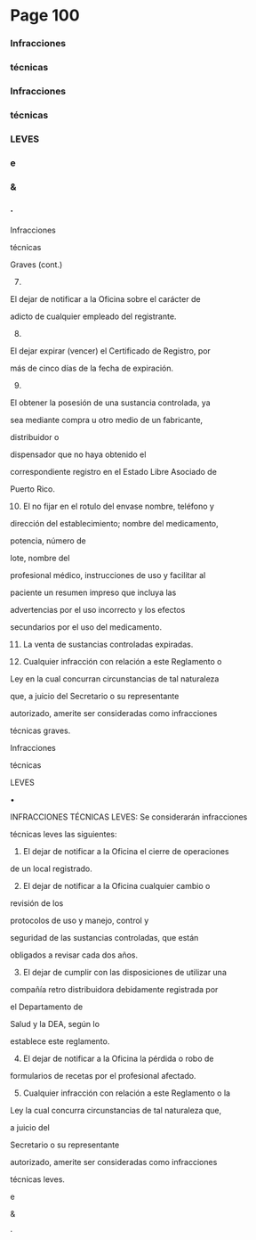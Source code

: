 # Page 100

### Infracciones

### técnicas

### Infracciones

### técnicas

### LEVES

### e

### &

### ·

Infracciones

técnicas

Graves (cont.)

7.

El dejar de notificar a la Oficina sobre el carácter de

adicto de cualquier empleado del registrante.

8.

El dejar expirar (vencer) el Certificado de Registro, por

más de cinco días de la fecha de expiración.

9.

El obtener la posesión de una sustancia controlada, ya

sea mediante compra u otro medio de un fabricante,

distribuidor o

dispensador que no haya obtenido el

correspondiente registro en el Estado Libre Asociado de

Puerto Rico.

10. El no fijar en el rotulo del envase nombre, teléfono y

dirección del establecimiento; nombre del medicamento,

potencia, número de

lote, nombre del

profesional médico, instrucciones de uso y facilitar al

paciente un resumen impreso que incluya las

advertencias por el uso incorrecto y los efectos

secundarios por el uso del medicamento.

11. La venta de sustancias controladas expiradas.

12. Cualquier infracción con relación a este Reglamento o

Ley en la cual concurran circunstancias de tal naturaleza

que, a juicio del Secretario o su representante

autorizado, amerite ser consideradas como infracciones

técnicas graves.

Infracciones

técnicas

LEVES

•

INFRACCIONES TÉCNICAS LEVES: Se considerarán infracciones

técnicas leves las siguientes:

1. El dejar de notificar a la Oficina el cierre de operaciones

de un local registrado.

2. El dejar de notificar a la Oficina cualquier cambio o

revisión de los

protocolos de uso y manejo, control y

seguridad de las sustancias controladas, que están

obligados a revisar cada dos años.

3. El dejar de cumplir con las disposiciones de utilizar una

compañía retro distribuidora debidamente registrada por

el Departamento de

Salud y la DEA, según lo

establece este reglamento.

4. El dejar de notificar a la Oficina la pérdida o robo de

formularios de recetas por el profesional afectado.

5. Cualquier infracción con relación a este Reglamento o la

Ley la cual concurra circunstancias de tal naturaleza que,

a juicio del

Secretario o su representante

autorizado, amerite ser consideradas como infracciones

técnicas leves.

e

&

·

